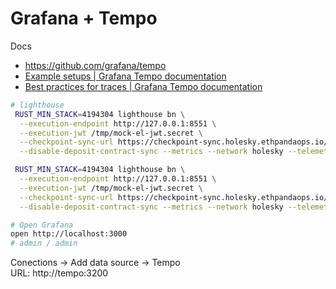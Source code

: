 # Grafana + Tempo

Docs

- https://github.com/grafana/tempo
- [Example setups | Grafana Tempo documentation](https://grafana.com/docs/tempo/latest/getting-started/example-demo-app/)
- [Best practices for traces | Grafana Tempo documentation](https://grafana.com/docs/tempo/latest/getting-started/best-practices/)


```bash
# lighthouse
 RUST_MIN_STACK=4194304 lighthouse bn \
  --execution-endpoint http://127.0.0.1:8551 \
  --execution-jwt /tmp/mock-el-jwt.secret \
  --checkpoint-sync-url https://checkpoint-sync.holesky.ethpandaops.io/ \
  --disable-deposit-contract-sync --metrics --network holesky --telemetry-collector-url http://localhost:4317

 RUST_MIN_STACK=4194304 lighthouse bn \
  --execution-endpoint http://127.0.0.1:8551 \
  --execution-jwt /tmp/mock-el-jwt.secret \
  --checkpoint-sync-url https://checkpoint-sync.holesky.ethpandaops.io/ \
  --disable-deposit-contract-sync --metrics --network holesky --telemetry-collector-url http://localhost:4318/v1/traces
```

```bash
# Open Grafana
open http://localhost:3000
# admin / admin
```

Conections -> Add data source -> Tempo  
URL: http://tempo:3200

